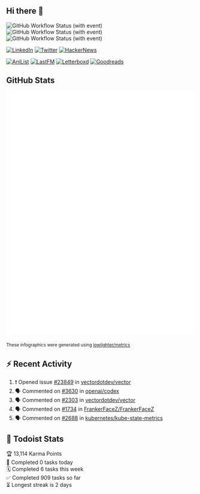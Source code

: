 ## Hi there 👋

![GitHub Workflow Status (with event)](https://img.shields.io/github/actions/workflow/status/PrayagS/PrayagS/metrics.yml?style=plastic&label=GitHub%20metrics)
![GitHub Workflow Status (with event)](https://img.shields.io/github/actions/workflow/status/PrayagS/PrayagS/github-recent-activity.yml?style=plastic&label=GitHub%20recent%20activity)
![GitHub Workflow Status (with event)](https://img.shields.io/github/actions/workflow/status/PrayagS/PrayagS/todoist.yml?style=plastic&label=Todoist%20activity)

[![LinkedIn](https://img.shields.io/badge/linkedin-%231E77B5.svg?&style=flat&logo=linkedin&logoColor=white)](https://linkedin.com/in/prayag-savsani)
[![Twitter](https://img.shields.io/badge/twitter-%2300acee.svg?&style=flat&logo=twitter&logoColor=white)](https://twitter.com/PrayagSavsani)
[![HackerNews](https://img.shields.io/hackernews/user-karma/PrayagS?style=flat&logo=ycombinator&logoColor=%23f0652f&labelColor=%23ffffff&color=%23f0652f)](https://news.ycombinator.com/user?id=PrayagS)

[![AniList](https://img.shields.io/badge/%20Prayagmatic-%2520?logo=anilist&logoColor=%2302A9FF&color=%23ffffff)](https://anilist.co/user/Prayagmatic/)
[![LastFM](https://img.shields.io/badge/%20PrayagS527-%2520?logo=lastdotfm&logoColor=%23ffffff&color=%23d51007)](https://www.last.fm/user/PrayagS527)
[![Letterboxd](https://img.shields.io/badge/%20Prayagmatic-%2520?logo=letterboxd&logoColor=%23202830&color=%23ffffff)](https://letterboxd.com/Prayagmatic/)
[![Goodreads](https://img.shields.io/badge/%20Prayagmatic-%2520?logo=goodreads&logoColor=%2375420e&color=%23e9e5cd)](https://www.goodreads.com/user/show/170988088-prayagmatic)

## GitHub Stats

![](./col1.metrics.svg)

<sub>These infographics were generated using [lowlighter/metrics](https://github.com/lowlighter/metrics)</sub>

## :zap: Recent Activity

<!--START_SECTION:activity-->
1. ❗ Opened issue [#23849](https://github.com/vectordotdev/vector/issues/23849) in [vectordotdev/vector](https://github.com/vectordotdev/vector)
2. 🗣 Commented on [#3630](https://github.com/openai/codex/issues/3630#issuecomment-3304005844) in [openai/codex](https://github.com/openai/codex)
3. 🗣 Commented on [#2303](https://github.com/vectordotdev/vector/issues/2303#issuecomment-3284430909) in [vectordotdev/vector](https://github.com/vectordotdev/vector)
4. 🗣 Commented on [#1734](https://github.com/FrankerFaceZ/FrankerFaceZ/issues/1734#issuecomment-3246366536) in [FrankerFaceZ/FrankerFaceZ](https://github.com/FrankerFaceZ/FrankerFaceZ)
5. 🗣 Commented on [#2688](https://github.com/kubernetes/kube-state-metrics/issues/2688#issuecomment-3067447593) in [kubernetes/kube-state-metrics](https://github.com/kubernetes/kube-state-metrics)
<!--END_SECTION:activity-->

## :memo: Todoist Stats

<!-- TODO-IST:START -->
🏆  13,114 Karma Points           
🌸  Completed 0 tasks today           
🗓  Completed 6 tasks this week           
✅  Completed 909 tasks so far           
⏳  Longest streak is 2 days
<!-- TODO-IST:END -->
